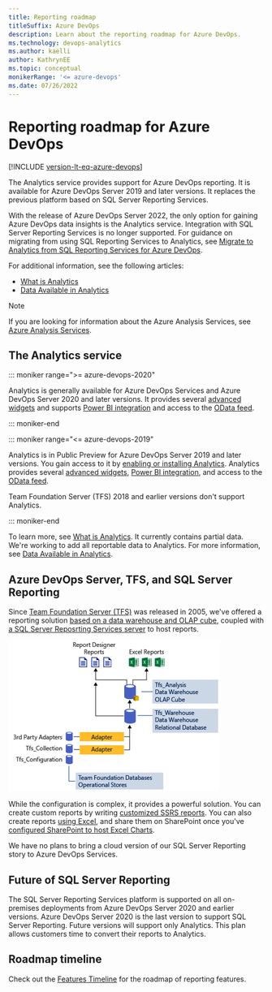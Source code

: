 ```yaml
---
title: Reporting roadmap
titleSuffix: Azure DevOps 
description: Learn about the reporting roadmap for Azure DevOps.
ms.technology: devops-analytics
ms.author: kaelli
author: KathrynEE
ms.topic: conceptual
monikerRange: '<= azure-devops'
ms.date: 07/26/2022
---
```


# Reporting roadmap for Azure DevOps 

[!INCLUDE [version-lt-eq-azure-devops](../../includes/version-lt-eq-azure-devops.md)]

The Analytics service provides support for Azure DevOps reporting. It is available for Azure DevOps Server 2019 and later versions.  It replaces the previous platform based on SQL Server Reporting Services. 

With the release of Azure DevOps Server 2022, the only option for gaining Azure DevOps data insights is the Analytics service. Integration with SQL Server Reporting Services is no longer supported. For guidance on migrating from using SQL Reporting Services to Analytics, see [Migrate to Analytics from SQL Reporting Services for Azure DevOps](../sql-reports/migration-guide.md). 

For additional information, see the following articles: 

- [What is Analytics](../powerbi/what-is-analytics.md)
- [Data Available in Analytics](../powerbi/data-available-in-analytics.md) 
 
> [!NOTE]  
> If you are looking for information about the Azure Analysis Services, see 
[Azure Analysis Services](https://azure.microsoft.com/services/analysis-services/).

## The Analytics service

::: moniker range=">= azure-devops-2020"

Analytics is generally available for Azure DevOps Services and Azure DevOps Server 2020 and later versions. It provides several [advanced widgets](../dashboards/analytics-widgets.md) and supports [Power BI integration](overview.md) and access to the [OData feed](../extend-analytics/quick-ref.md). 

::: moniker-end


::: moniker range="<= azure-devops-2019"

Analytics is in Public Preview for Azure DevOps Server 2019 and later versions. You gain access to it by [enabling or installing Analytics](../dashboards/analytics-extension.md). Analytics provides several [advanced widgets](../dashboards/analytics-widgets.md), [Power BI integration](overview.md), and access to the [OData feed](../extend-analytics/quick-ref.md).

Team Foundation Server (TFS) 2018 and earlier versions don't support Analytics. 

::: moniker-end

To learn more, see [What is Analytics](what-is-analytics.md). It currently contains partial data. We're working to add all reportable data to Analytics. For more information, see [Data Available in Analytics](data-available-in-analytics.md).

## Azure DevOps Server, TFS, and SQL Server Reporting

Since [Team Foundation Server (TFS)](https://visualstudio.microsoft.com/tfs/) was released in 2005, we've offered a reporting solution [based on a data warehouse and OLAP cube](/previous-versions/azure/devops/report/sql-reports/reporting-services-reports), coupled with [a SQL Server Reposrting Services server](/previous-versions/azure/devops/report/sql-reports/create-and-manage-reporting-services-reports) to host reports.

![TFS Data warehouse architecture conceptual diagram](../sql-reports/media/datawarehouse-architecture.png)

While the configuration is complex, it provides a powerful solution. You can create custom reports by writing [customized SSRS reports](../sql-reports/create-and-manage-reporting-services-reports.md?toc=/azure/devops/report/sql-reports/toc.json&bc=/azure/devops/report/sql-reports/breadcrumb/to]c.json). You can also create reports [using Excel](/previous-versions/azure/devops/report/admin/create-status-and-trend-excel-reports), and share them on SharePoint once you've [configured SharePoint to host Excel Charts](/previous-versions/azure/devops/report/sharepoint-dashboards/configure-sharepoint-tfs-2017-earlier).

We have no plans to bring a cloud version of our SQL Server Reporting story to Azure DevOps Services.

## Future of SQL Server Reporting

The SQL Server Reporting Services platform is supported on all on-premises deployments from Azure DevOps Server 2020 and earlier versions. 
Azure DevOps Server 2020 is the last version to support SQL Server Reporting. Future versions will support only Analytics. This plan allows customers time to convert their reports to Analytics.
 
## Roadmap timeline

Check out the [Features Timeline](/azure/devops/release-notes/features-timeline) for the roadmap of reporting features.
